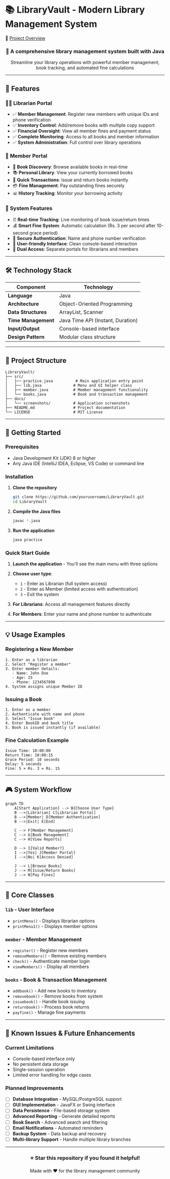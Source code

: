 

# 📚 LibraryVault - Modern Library Management System
🔗 [Project Overview](https://claude.ai/public/artifacts/df1f1c5b-c7cb-4d62-8017-b9aa152083a7)


<div align="center">
  <h3>🎯 A comprehensive library management system built with Java</h3>
  <p>Streamline your library operations with powerful member management, book tracking, and automated fine calculations</p>
</div>

---

## 🌟 Features

### 👨‍💼 **Librarian Portal**
- ✅ **Member Management**: Register new members with unique IDs and phone verification
- ✅ **Inventory Control**: Add/remove books with multiple copy support
- ✅ **Financial Oversight**: View all member fines and payment status
- ✅ **Complete Monitoring**: Access to all books and member information
- ✅ **System Administration**: Full control over library operations

### 👤 **Member Portal**
- 📖 **Book Discovery**: Browse available books in real-time
- 📚 **Personal Library**: View your currently borrowed books
- 🔄 **Quick Transactions**: Issue and return books instantly
- 💳 **Fine Management**: Pay outstanding fines securely
- 📊 **History Tracking**: Monitor your borrowing activity

### 🚀 **System Features**
- ⏰ **Real-time Tracking**: Live monitoring of book issue/return times
- 💰 **Smart Fine System**: Automatic calculation (Rs. 3 per second after 10-second grace period)
- 🔐 **Secure Authentication**: Name and phone number verification
- 📱 **User-friendly Interface**: Clean console-based interaction
- 🎯 **Dual Access**: Separate portals for librarians and members

---

## 🛠️ Technology Stack

| Component | Technology |
|-----------|------------|
| **Language** | Java |
| **Architecture** | Object-Oriented Programming |
| **Data Structures** | ArrayList, Scanner |
| **Time Management** | Java Time API (Instant, Duration) |
| **Input/Output** | Console-based interface |
| **Design Pattern** | Modular class structure |

---

## 📁 Project Structure

```
LibraryVault/
├── src/
│   ├── practice.java          # Main application entry point
│   ├── lib.java              # Menu and UI helper class
│   ├── member.java           # Member management functionality
│   └── books.java            # Book and transaction management
├── docs/
│   └── screenshots/          # Application screenshots
├── README.md                 # Project documentation
└── LICENSE                   # MIT License
```

---

## 🚀 Getting Started

### Prerequisites
- Java Development Kit (JDK) 8 or higher
- Any Java IDE (IntelliJ IDEA, Eclipse, VS Code) or command line

### Installation

1. **Clone the repository**
   ```bash
   git clone https://github.com/yourusername/LibraryVault.git
   cd LibraryVault
   ```

2. **Compile the Java files**
   ```bash
   javac *.java
   ```

3. **Run the application**
   ```bash
   java practice
   ```

### Quick Start Guide

1. **Launch the application** - You'll see the main menu with three options
2. **Choose user type**:
   - `1` - Enter as Librarian (full system access)
   - `2` - Enter as Member (limited access with authentication)
   - `3` - Exit the system

3. **For Librarians**: Access all management features directly
4. **For Members**: Enter your name and phone number to authenticate

---

## 💡 Usage Examples

### Registering a New Member
```
1. Enter as a librarian
2. Select "Register a member"
3. Enter member details:
   - Name: John Doe
   - Age: 25
   - Phone: 1234567890
4. System assigns unique Member ID
```

### Issuing a Book
```
1. Enter as a member
2. Authenticate with name and phone
3. Select "Issue book"
4. Enter BookID and book title
5. Book is issued instantly (if available)
```

### Fine Calculation Example
```
Issue Time: 10:00:00
Return Time: 10:00:15
Grace Period: 10 seconds
Delay: 5 seconds
Fine: 5 × Rs. 3 = Rs. 15
```

---

## 🎮 System Workflow

```mermaid
graph TD
    A[Start Application] --> B{Choose User Type}
    B -->|Librarian| C[Librarian Portal]
    B -->|Member| D[Member Authentication]
    B -->|Exit| E[End]
    
    C --> F[Member Management]
    C --> G[Book Management]
    C --> H[View Reports]
    
    D --> I{Valid Member?}
    I -->|Yes| J[Member Portal]
    I -->|No| K[Access Denied]
    
    J --> L[Browse Books]
    J --> M[Issue/Return Books]
    J --> N[Pay Fines]
```

---

## 🔧 Core Classes

### `lib` - User Interface
- `printMenu()` - Displays librarian options
- `printMenu1()` - Displays member options

### `member` - Member Management
- `register()` - Register new members
- `removeMembers()` - Remove existing members
- `check()` - Authenticate member login
- `viewMembers()` - Display all members

### `books` - Book & Transaction Management
- `addbook()` - Add new books to inventory
- `removebook()` - Remove books from system
- `issuebook()` - Handle book issuing
- `returnbook()` - Process book returns
- `payfine()` - Manage fine payments

---

## 🐛 Known Issues & Future Enhancements

### Current Limitations
- Console-based interface only
- No persistent data storage
- Single-session operation
- Limited error handling for edge cases

### Planned Improvements
- [ ] **Database Integration** - MySQL/PostgreSQL support
- [ ] **GUI Implementation** - JavaFX or Swing interface
- [ ] **Data Persistence** - File-based storage system
- [ ] **Advanced Reporting** - Generate detailed reports
- [ ] **Book Search** - Advanced search and filtering
- [ ] **Email Notifications** - Automated reminders
- [ ] **Backup System** - Data backup and recovery
- [ ] **Multi-library Support** - Handle multiple library branches

---








<div align="center">
  <h3>⭐ Star this repository if you found it helpful!</h3>
  <p>Made with ❤️ for the library management community</p>
</div>
